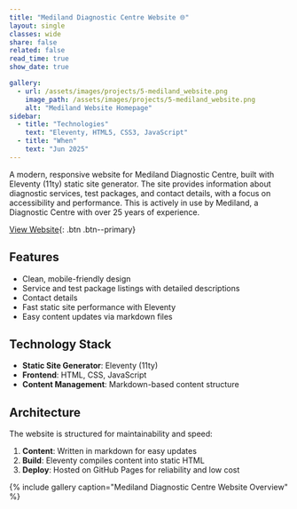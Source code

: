 ```yaml
---
title: "Mediland Diagnostic Centre Website 🌐"
layout: single
classes: wide
share: false
related: false
read_time: true
show_date: true

gallery:
  - url: /assets/images/projects/5-mediland_website.png
    image_path: /assets/images/projects/5-mediland_website.png
    alt: "Mediland Website Homepage"
sidebar:
  - title: "Technologies"
    text: "Eleventy, HTML5, CSS3, JavaScript"
  - title: "When"
    text: "Jun 2025"
---
```


A modern, responsive website for Mediland Diagnostic Centre, built with Eleventy (11ty) static site generator. The site provides information about diagnostic services, test packages, and contact details, with a focus on accessibility and performance. This is actively in use by Mediland, a Diagnostic Centre with over 25 years of experience.

[View Website](https://medilanddiagnostic.co.in){: .btn .btn--primary}

## Features

- Clean, mobile-friendly design
- Service and test package listings with detailed descriptions
- Contact details
- Fast static site performance with Eleventy
- Easy content updates via markdown files

## Technology Stack

- **Static Site Generator**: Eleventy (11ty)
- **Frontend**: HTML, CSS, JavaScript
- **Content Management**: Markdown-based content structure

## Architecture

The website is structured for maintainability and speed:
1. **Content**: Written in markdown for easy updates
2. **Build**: Eleventy compiles content into static HTML
3. **Deploy**: Hosted on GitHub Pages for reliability and low cost

{% include gallery caption="Mediland Diagnostic Centre Website Overview" %}
